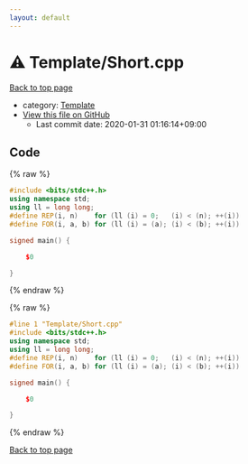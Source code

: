 ```yaml
---
layout: default
---
```


<!-- mathjax config similar to math.stackexchange -->
<script type="text/javascript" async
  src="https://cdnjs.cloudflare.com/ajax/libs/mathjax/2.7.5/MathJax.js?config=TeX-MML-AM_CHTML">
</script>
<script type="text/x-mathjax-config">
  MathJax.Hub.Config({
    TeX: { equationNumbers: { autoNumber: "AMS" }},
    tex2jax: {
      inlineMath: [ ['$','$'] ],
      processEscapes: true
    },
    "HTML-CSS": { matchFontHeight: false },
    displayAlign: "left",
    displayIndent: "2em"
  });
</script>

<script type="text/javascript" src="https://cdnjs.cloudflare.com/ajax/libs/jquery/3.4.1/jquery.min.js"></script>
<script src="https://cdn.jsdelivr.net/npm/jquery-balloon-js@1.1.2/jquery.balloon.min.js" integrity="sha256-ZEYs9VrgAeNuPvs15E39OsyOJaIkXEEt10fzxJ20+2I=" crossorigin="anonymous"></script>
<script type="text/javascript" src="../../assets/js/copy-button.js"></script>
<link rel="stylesheet" href="../../assets/css/copy-button.css" />


# :warning: Template/Short.cpp

<a href="../../index.html">Back to top page</a>

* category: <a href="../../index.html#278c491bdd8a53618c149c4ac790da34">Template</a>
* <a href="{{ site.github.repository_url }}/blob/master/Template/Short.cpp">View this file on GitHub</a>
    - Last commit date: 2020-01-31 01:16:14+09:00




## Code

<a id="unbundled"></a>
{% raw %}
```cpp
#include <bits/stdc++.h>
using namespace std;
using ll = long long;
#define REP(i, n)    for (ll (i) = 0;   (i) < (n); ++(i))
#define FOR(i, a, b) for (ll (i) = (a); (i) < (b); ++(i))

signed main() {

    $0

}

```
{% endraw %}

<a id="bundled"></a>
{% raw %}
```cpp
#line 1 "Template/Short.cpp"
#include <bits/stdc++.h>
using namespace std;
using ll = long long;
#define REP(i, n)    for (ll (i) = 0;   (i) < (n); ++(i))
#define FOR(i, a, b) for (ll (i) = (a); (i) < (b); ++(i))

signed main() {

    $0

}

```
{% endraw %}

<a href="../../index.html">Back to top page</a>

